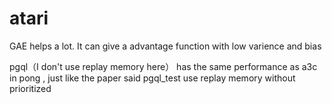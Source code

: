 # atari
GAE helps a lot. It can give a advantage function with low varience and bias

pgql（I don't use replay memory here） has the same performance as a3c in pong , just like the paper said
pgql_test use replay memory without prioritized
